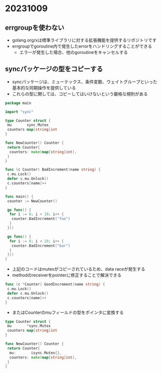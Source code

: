 # 20231009

## errgroupを使わない

- golang.org/xは標準ライブラリに対する拡張機能を提供するリポジトリです
- errgroupでgoroutine内で発生したerrorをハンドリングすることができる
  - エラーが発生した場合、他のgoroutineをキャンセルする

## syncパッケージの型をコピーする

- syncパッケージは、ミューテックス、条件変数、ウェイトグループといった基本的な同期操作を提供している
- これらの型に関しては、コピーしてはいけないという厳格な規則がある

```go
package main

import "sync"

type Counter struct {
 mu       sync.Mutex
 counters map[string]int
}

func NewCounter() Counter {
 return Counter{
  counters: make(map[string]int),
 }
}

func (c Counter) BadIncrement(name string) {
 c.mu.Lock()
 defer c.mu.Unlock()
 c.counters[name]++
}

func main() {
 counter := NewCounter()

 go func() {
  for i := 0; i < 10; i++ {
   counter.BadIncrement("foo")
  }
 }()

 go func() {
  for i := 0; i < 10; i++ {
   counter.BadIncrement("bar")
  }
 }()
}
```

- 上記のコードはmutexがコピーされているため、data raceが発生する
- methodのreceiverをpointerに修正することで解決できる

```go
func (c *Counter) GoodIncrement(name string) {
 c.mu.Lock()
 defer c.mu.Unlock()
 c.counters[name]++
}
```

- またはCounterのmuフィールドの型をポインタに変換する

```go
type Counter struct {
 mu       *sync.Mutex
 counters map[string]int
}

func NewCounter() Counter {
 return Counter{
  mu:       &sync.Mutex{},
  counters: make(map[string]int),
 }
}

```
